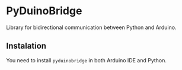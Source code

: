 # PyDuinoBridge
Library for bidirectional communication between Python and Arduino.

## Instalation

You need to install `pyduinobridge` in both Arduino IDE and Python.
